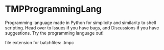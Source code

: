 # TMPProgrammingLang

Programming language made in Python for simplicity and similarity to shell scripting. Head over to Issues if you have bugs, and Discussions if you have suggestions. Try the programming language out!

file extension for batchfiles: .tmpc

